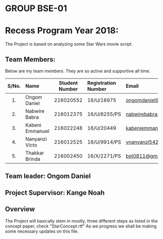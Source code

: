 # GROUP BSE-01

# Recess Program Year 2018:
The Project is based on analyzing some Star Wars movie script.


## Team Members:
Below are my team members. They are so active and supportive all time.
  
|  S/No.  |       Name        |  Student Number  |  Registration Number  |        Email               |
|:-------:| :---------------- |   :----------:   |   :----------------   |  :---------------          |
|   1.    |  Ongom Daniel     |    216020552     |     16/U/18975        |  ongomdaniel9@gmail.com    |
|   2.    |  Nabwire Babra    |    216012375     |     16/U/8255/PS      |  nabwirebabra3@gmail.com   |
|   3.    |  Kabeni Emmanuel  |    216022248     |     16/U/20449        |  kabeniemmanuel@gmail.com  |
|   4.    |  Nanyanzi Victo   |    216012525     |     16/U/9914/PS      |  vnanyanzi542@gmail.com    |
|   5.    |  Thakkar Brinda   |    216002450     |     16/X/2271/PS      |  bst0811@gmail.com         |
## Team leader: Ongom Daniel
## Project Supervisor: Kange Noah
## Overview
The Project will basically stem in mostly, three different steps as listed in the concept paper, check "StarConcept.rtf"
As we progress we shall be making some necessary updates on this file.
